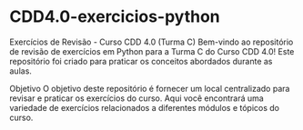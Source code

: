 # CDD4.0-exercicios-python
Exercícios de Revisão - Curso CDD 4.0 (Turma C)
Bem-vindo ao repositório de revisão de exercícios em Python para a Turma C do Curso CDD 4.0! Este repositório foi criado para praticar os conceitos abordados durante as aulas.

Objetivo
O objetivo deste repositório é fornecer um local centralizado para revisar e praticar os exercícios do curso. Aqui você encontrará uma variedade de exercícios relacionados a diferentes módulos e tópicos do curso.
